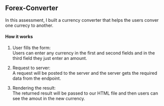 ## Forex-Converter  

In this assessment, I built a currency converter that helps the users conver one currecy to another.

#### How it works
1. User fills the form:  
  Users can enter any currency in the first and second fields and in the third field they just enter an amount.
  
2. Request to server:  
  A request will be posted to the server and the server gets the required data from the endpoint.
  
3. Rendering the result:  
  The returned result will be passed to our HTML file and then users can see the amout in the new currency.
 
